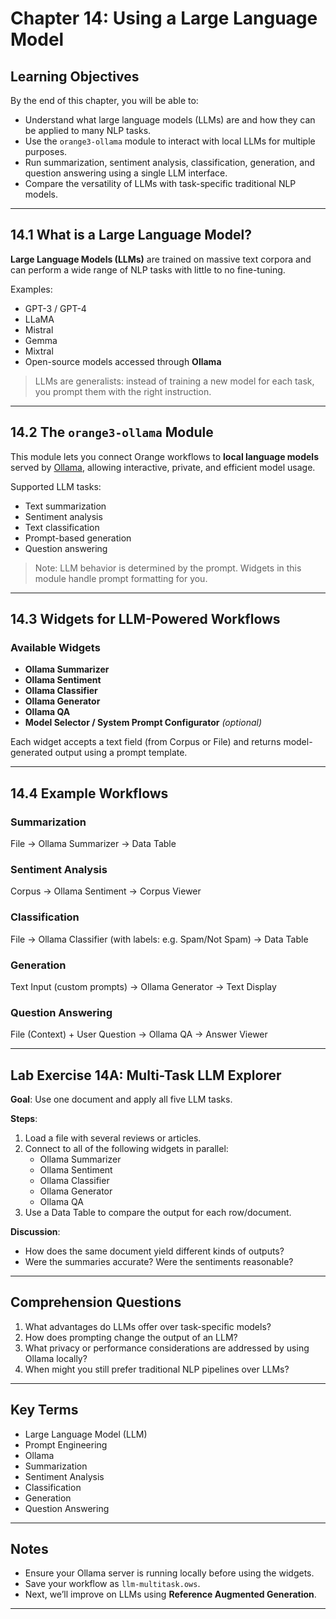 # Chapter 14: Using a Large Language Model

## Learning Objectives

By the end of this chapter, you will be able to:

- Understand what large language models (LLMs) are and how they can be applied to many NLP tasks.
- Use the `orange3-ollama` module to interact with local LLMs for multiple purposes.
- Run summarization, sentiment analysis, classification, generation, and question answering using a single LLM interface.
- Compare the versatility of LLMs with task-specific traditional NLP models.

---

## 14.1 What is a Large Language Model?

**Large Language Models (LLMs)** are trained on massive text corpora and can perform a wide range of NLP tasks with little to no fine-tuning.

Examples:
- GPT-3 / GPT-4
- LLaMA
- Mistral
- Gemma
- Mixtral
- Open-source models accessed through **Ollama**

> LLMs are generalists: instead of training a new model for each task, you prompt them with the right instruction.

---

## 14.2 The `orange3-ollama` Module

This module lets you connect Orange workflows to **local language models** served by [Ollama](https://ollama.com/), allowing interactive, private, and efficient model usage.

Supported LLM tasks:
- Text summarization
- Sentiment analysis
- Text classification
- Prompt-based generation
- Question answering

> Note: LLM behavior is determined by the prompt. Widgets in this module handle prompt formatting for you.

---

## 14.3 Widgets for LLM-Powered Workflows

### Available Widgets

- **Ollama Summarizer**
- **Ollama Sentiment**
- **Ollama Classifier**
- **Ollama Generator**
- **Ollama QA**
- **Model Selector / System Prompt Configurator** *(optional)*

Each widget accepts a text field (from Corpus or File) and returns model-generated output using a prompt template.

---

## 14.4 Example Workflows

### Summarization

File → Ollama Summarizer → Data Table


### Sentiment Analysis

Corpus → Ollama Sentiment → Corpus Viewer

### Classification

File → Ollama Classifier (with labels: e.g. Spam/Not Spam) → Data Table

### Generation

Text Input (custom prompts) → Ollama Generator → Text Display

### Question Answering

File (Context) + User Question → Ollama QA → Answer Viewer


---

## Lab Exercise 14A: Multi-Task LLM Explorer

**Goal**: Use one document and apply all five LLM tasks.

**Steps**:

1. Load a file with several reviews or articles.
2. Connect to all of the following widgets in parallel:
    - Ollama Summarizer
    - Ollama Sentiment
    - Ollama Classifier
    - Ollama Generator
    - Ollama QA
3. Use a Data Table to compare the output for each row/document.

**Discussion**:
- How does the same document yield different kinds of outputs?
- Were the summaries accurate? Were the sentiments reasonable?

---

## Comprehension Questions

1. What advantages do LLMs offer over task-specific models?
2. How does prompting change the output of an LLM?
3. What privacy or performance considerations are addressed by using Ollama locally?
4. When might you still prefer traditional NLP pipelines over LLMs?

---

## Key Terms

- Large Language Model (LLM)
- Prompt Engineering
- Ollama
- Summarization
- Sentiment Analysis
- Classification
- Generation
- Question Answering

---

## Notes

- Ensure your Ollama server is running locally before using the widgets.
- Save your workflow as `llm-multitask.ows`.
- Next, we’ll improve on LLMs using **Reference Augmented Generation**.

---

